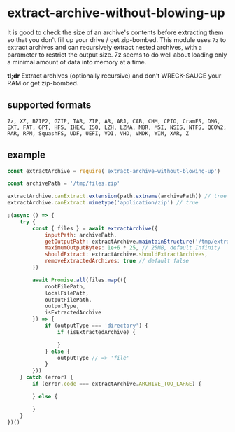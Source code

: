 # extract-archive-without-blowing-up

It is good to check the size of an archive's contents before extracting them so that you don't fill up your drive / get zip-bombed. This module uses `7z` to extract archives and can recursively extract nested archives, with a parameter to restrict the output size. 7z seems to do well about loading only a minimal amount of data into memory at a time.

**tl;dr** Extract archives (optionally recursive) and don't WRECK-SAUCE your RAM or get zip-bombed.

## supported formats

```
7z, XZ, BZIP2, GZIP, TAR, ZIP, AR, ARJ, CAB, CHM, CPIO, CramFS, DMG, EXT, FAT, GPT, HFS, IHEX, ISO, LZH, LZMA, MBR, MSI, NSIS, NTFS, QCOW2, RAR, RPM, SquashFS, UDF, UEFI, VDI, VHD, VMDK, WIM, XAR, Z
```

## example

```js
const extractArchive = require('extract-archive-without-blowing-up')

const archivePath = '/tmp/files.zip'

extractArchive.canExtract.extension(path.extname(archivePath)) // true
extractArchive.canExtract.mimetype('application/zip') // true

;(async () => {
	try {
		const { files } = await extractArchive({
			inputPath: archivePath,
			getOutputPath: extractArchive.maintainStructure('/tmp/extracted'),
			maximumOutputBytes: 1e+6 * 25, // 25MB, default Infinity
			shouldExtract: extractArchive.shouldExtractArchives,
			removeExtractedArchives: true // default false
		})

		await Promise.all(files.map(({
			rootFilePath,
			localFilePath,
			outputFilePath,
			outputType,
			isExtractedArchive
		}) => {
			if (outputType === 'directory') {
				if (isExtractedArchive) {

				}
			} else {
				outputType // => 'file'
			}
		}))
	} catch (error) {
		if (error.code === extractArchive.ARCHIVE_TOO_LARGE) {

		} else {

		}
	}
})()
```

